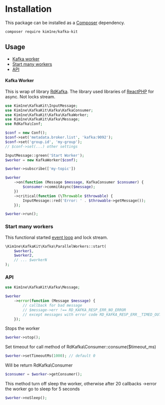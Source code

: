 # Installation

This package can be installed as a [Composer](https://getcomposer.org/) dependency.

```bash
composer require kim1ne/kafka-kit
```

## Usage

- [Kafka worker](#kafka-worker)
- [Start many workers](#start-many-workers)
- [API](#api)

#### Kafka Worker

This is wrap of library [RdKafka](https://arnaud.le-blanc.net/php-rdkafka-doc/phpdoc/index.html). The library used libraries of [ReactPHP](https://reactphp.org/) for async.
Not locks stream.
```php
use Kim1ne\KafkaKit\InputMessage;
use Kim1ne\KafkaKit\Kafka\KafkaConsumer;
use Kim1ne\KafkaKit\Kafka\KafkaWorker;
use Kim1ne\KafkaKit\Kafka\Message;
use RdKafka\Conf;

$conf = new Conf();
$conf->set('metadata.broker.list', 'kafka:9092');
$conf->set('group.id', 'my-group');
// $conf->set(...) other settings

InputMessage::green('Start Worker');
$worker = new KafkaWorker($conf);

$worker->subscribe(['my-topic'])

$worker
    ->on(function (Message $message, KafkaConsumer $consumer) {
        $consumer->commitAsync($message);
    })
    ->critical(function (\Throwable $throwable) {
        InputMessage::red('Error: ' . $throwable->getMessage());
    });

$worker->run();
```

### Start many workers
This functional started [event loop](https://reactphp.org/event-loop/#usage) and lock stream.
```php
\Kim1ne\KafkaKit\Kafka\ParallelWorkers::start(
    $worker1,
    $worker2,
    // ... $workerN
);
```

### API
```php
use Kim1ne\KafkaKit\Kafka\Message;

$worker
    ->error(function (Message $message) {
        // callback for bad message
        // $message->err !== RD_KAFKA_RESP_ERR_NO_ERROR
        // except messages with error code RD_KAFKA_RESP_ERR__TIMED_OUT 
    });
```

Stops the worker
```php
$worker->stop();
```
Set timeout for call method of RdKafka\Consumer::consume($timeout_ms)
```php
$worker->setTimeoutMs(1000); // default 0
```
Will be return RdKafka\Consumer
```php
$consumer = $worker->getConsumer();
```

This method turn off sleep the worker, otherwise after 20 callbacks ->error the worker go to sleep for 5 seconds
```php
$worker->noSleep();
```